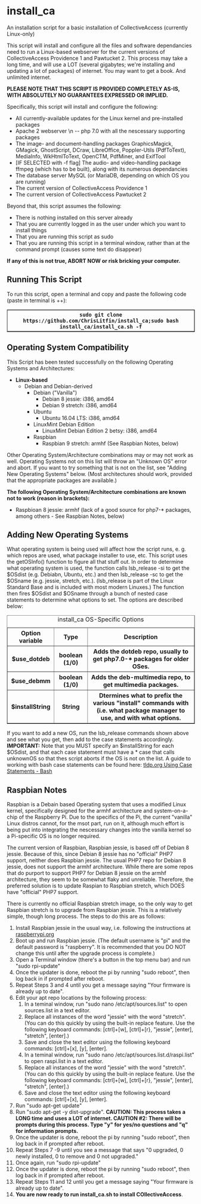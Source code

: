 # install_ca
An installation script for a basic installation of CollectiveAccess (currently Linux-only)


This script will install and configure all the files and software dependancies need to run a Linux-based webserver for the current versions of CollectiveAccess Providence 1 and Pawtucket 2. This process may take a long time, and will use a LOT (several gigabytes; we're installing and updating a lot of packages) of internet. You may want to get a book. And unlimited internet.

<b><font>PLEASE NOTE THAT THIS SCRIPT IS PROVIDED COMPLETELY AS-IS, WITH ABSOLUTELY NO GUARANTEES EXPRESSED OR IMPLIED.</font></b>

Specifically, this script will install and configure the following: 
<ul><li>All currently-available updates for the Linux kernel and pre-installed packages 
<li>Apache 2 webserver \n -- php 7.0 with all the nescessary supporting packages
<li>The image- and document-handling packages GraphicsMagick, GMagick, GhostScript, DCraw, LibreOffice, Poppler-Utils (PdfToText), MediaInfo, WkHtmlToText, OpenCTM, PdfMiner, and ExifTool 
<li>[IF SELECTED with -f flag] The audio- and video-handling package ffmpeg (which has to be built), along with its numerous dependancies 
<li>The database server MySQL (or MariaDB, depending on which OS you are running)
<li>The current version of CollectiveAccess Providence 1 
<li>The current version of CollectiveAccess Pawtucket 2
</ul>
Beyond that, this script assumes the following: 
<ul><li>There is nothing installed on this server already
<li>That you are currently logged in as the user under which you want to install things 
<li>That you are running this script as sudo 
<li>That you are running this script in a terminal window, rather than at the command prompt (causes some text do disappear)
</ul>

<b>If any of this is not true, ABORT NOW or risk bricking your computer.</b>

<h2>Running This Script</h2>

To run this script, open a terminal and copy and paste the following code (paste in terminal is <ctrl>+<shift>+<v>):
<table border=1>
<tr><th><code>sudo git clone https://github.com/ChrisLitfin/install_ca;sudo bash install_ca/install_ca.sh -f</code>
</table>

<h2>Operating System Compatibility</h2>

This Script has been tested successfully on the following Operating Systems and Architectures:
<ul>
  <li><b>Linux-based</b>
  <ul>
    <li>Debian and Debian-derived
    <ul>
      <li>Debian ("Vanilla")
      <ul>
        <li>Debian 8 jessie: i386, amd64
        <li>Debian 9 stretch: i386, amd64
      </ul>
      <li>Ubuntu
        <ul>
          <li>Ubuntu 16.04 LTS: i386, amd64
        </ul>
      <li>LinuxMint Debian Edition
        <ul>
          <li>LinuxMint Debian Edition 2 betsy: i386, amd64
        </ul>
      <li>Raspbian
        <ul>
          <li> Raspbian 9 stretch: armhf (See Raspbian Notes, below)
        </ul>
      </ul>
    </ul>
  </ul>
 </ul>
 
Other Operating System/Architecture combinations may or may not work as well. Operating Systems not on this list will throw an "Unknown OS" error and abort. If you want to try something that is not on the list, see "Adding New Operating Systems" below. (Most architectures should work, provided that the appropriate packages are available.)
 
<b>The following Operating System/Architecture combinations are known not to work (reason in brackets):</b>
<ul>
  <li>Raspbioan 8 jessie: armhf (lack of a good source for php7-* packages, among others - See Raspbian Notes, below)
</ul>


<h2>Adding New Operating Systems</h2>
What operating system is being used will affect how the script runs, e. g. which repos are used, what package installer to use, etc. This script uses the getOSInfo() function to figure all that stuff out.
In order to determine what operating system is used, the function calls lsb_release -si to get the $OSdist (e.g. Debiabn, Ubuntu, etc.) and then lsb_release -sc to get the $OSname (e.g. jessie, stretch, etc.). (lsb_release is part of the Linux Standard Base and is included with most modern Linuxes.) 
The function then fires $OSdist and $OSname through a bunch of nested case statements to determine what options to set. The options are described below:
<table border=1>
  <caption>install_ca OS-Specific Options</caption>
  <tr><th>Option variable<th>Type<th>Description
  <tr><th>$use_dotdeb<th>boolean (1/0)<th>Adds the dotdeb repo, usually to get php7.0-* packages for older OSes.
  <tr><th>$use_debmm<th>boolean (1/0)<th>Adds the deb-multimedia repo, to get multimedia packages.
  <tr><th>$installString<th>String<th>Dtermines what to prefix the various "install" commands with (i.e. what package manager to use, and with what options.
</table>
    
If you want to add a new OS, run the lsb_release commands shown above and see what you get, then add to the case statements accordingly. <b>IMPORTANT:</b> Note that you MUST specify an $installString for each $OSdist, and that each case statement must have a * case that calls unknownOS so that thes script aborts if the OS is not on the list. A guide to working with bash case statements can be found here: <a href=http://tldp.org/LDP/Bash-Beginners-Guide/html/sect_07_03.html>tldp.org Using Case Statements - Bash</a>

<h2>Raspbian Notes</h2>
Raspbian is a Debain based Operating system that uses a modified Linux kernel, specifically designed for the armhf architecture and system-on-a-chip of the Raspberry Pi. Due to the specifics of the Pi, the current "vanilla" Linux distros cannot, for the msot part, run on it, although much effort is being put into integrating the nescessary changes into the vanilla kernel so a Pi-specific OS is no longer required.

The current version of Raspbian, Raspbian jessie, is based off of Debian 8 jessie. Because of this, since Debian 8 jessie has no "official" PHP7 support, neither does Raspbian jessie. The usual PHP7 repo for Debian 8 jessie, does not support the armhf architecture. While there are some repos that do purport to support PHP7 for Debian 8 jessie on the armhf architecture, they seem to be somewhat flaky and unreliable. Therefore, the preferred solution is to update Raspian to Raspbian stretch, which DOES have "official" PHP7 support. 

There is currently no official Raspbian stretch image, so the only way to get Raspbian stretch is to upgrade from Raspbian jessie. This is a relatively simple, though long process. The steps to do this are as follows:

<ol><li>Install Raspbian jessie in the usual way, i.e. following the instructions at <a href=https://www.raspberrypi.org/documentation/installation/installing-images/README.md>raspberrypi.org</a>
<li>Boot up and run Raspbian jessie. (The default username is "pi" and the default password is "raspberry". It is recommended that you DO NOT change this until after the upgrade process is complete.)
<li>Open a Terminal window (there's a button in the top menu bar) and run "sudo rpi-update"
<li>Once the updater is done, reboot the pi by running "sudo reboot", then log back in if prompted after reboot.
<li>Repeat Steps 3 and 4 until you get a message saying "Your firmware is already up to date".
<li>Edit your apt repo locations by the following process:
<ol><li>In a teminal window, run "sudo nano /etc/apt/sources.list" to open sources.list in a text editor.
<li>Replace all instances of the word "jessie" with the word "stretch". (You can do this quickly by using the built-in replace feature. Use the following keyboard commands: [ctrl]+[w], [ctrl]+[r}, "jessie", [enter], "stretch", [enter].)
<li>Save and close the text editor using the following keyboard commands: [ctrl]+[x], [y], [enter].
<li>In a teminal window, run "sudo nano /etc/apt/sources.list.d/raspi.list" to open raspi.list in a text editor.
<li>Replace all instances of the word "jessie" with the word "stretch". (You can do this quickly by using the built-in replace feature. Use the following keyboard commands: [ctrl]+[w], [ctrl]+[r}, "jessie", [enter], "stretch", [enter].)
<li>Save and close the text editor using the following keyboard commands: [ctrl]+[x], [y], [enter].</ol>
<li>Run "sudo apt-get update"
<li>Run "sudo apt-get -y dist-upgrade". <b>CAUTION: This process takes a LONG time and uses a LOT of internet. CAUTION #2: There will be prompts during this process. Type "y" for yes/no questions and "q" for information prompts.</b>
<li>Once the updater is done, reboot the pi by running "sudo reboot", then log back in if prompted after reboot.
<li>Repeat Steps 7 -9 until you see a message that says "0 upgraded, 0 newly installed, 0 to remove and 0 not upgraded."
<li>Once again, run "sudo rpi-update"
<li>Once the updater is done, reboot the pi by running "sudo reboot", then log back in if prompted after reboot.
<li>Repeat Steps 11 and 12 until you get a message saying "Your firmware is already up to date".
<li><b>You are now ready to run install_ca.sh to install COllectiveAccess</b>.


